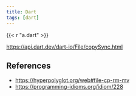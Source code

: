 ```yaml
---
title: Dart
tags: [dart]
---
```


{{< r "a.dart" >}}

<https://api.dart.dev/dart-io/File/copySync.html>

## References

- <https://hyperpolyglot.org/web#file-cp-rm-mv>
- <https://programming-idioms.org/idiom/228>
